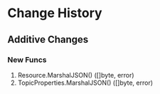 # Change History

## Additive Changes

### New Funcs

1. Resource.MarshalJSON() ([]byte, error)
1. TopicProperties.MarshalJSON() ([]byte, error)
